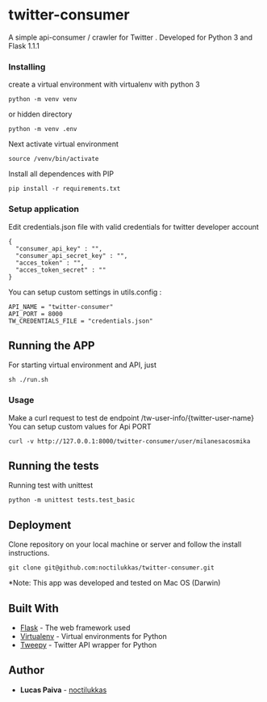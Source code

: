 # twitter-consumer

A simple api-consumer / crawler for Twitter . Developed for Python 3 and Flask 1.1.1

### Installing

create a virtual environment with virtualenv with python 3

```
python -m venv venv
```
or hidden directory
```
python -m venv .env
```

Next activate virtual environment
```
source /venv/bin/activate
```


Install all dependences with PIP

```
pip install -r requirements.txt
```

### Setup application

Edit credentials.json file with valid credentials for twitter developer account
```
{
  "consumer_api_key" : "",
  "consumer_api_secret_key" : "",
  "acces_token" : "",
  "acces_token_secret" : ""
}
```

You can setup custom settings in utils.config :
```
API_NAME = "twitter-consumer"
API_PORT = 8000
TW_CREDENTIALS_FILE = "credentials.json"
```

## Running the APP
For starting virtual environment and API, just
```
sh ./run.sh
```

### Usage

Make a curl request to test de endpoint /tw-user-info/{twitter-user-name}
You can setup custom values for Api PORT
```
curl -v http://127.0.0.1:8000/twitter-consumer/user/milanesacosmika
```

## Running the tests

Running test with unittest

```
python -m unittest tests.test_basic
```

## Deployment

Clone repository on your local machine or server and follow the install instructions.
```
git clone git@github.com:noctilukkas/twitter-consumer.git
```
*Note:
This app was developed and tested on Mac OS (Darwin)

## Built With

* [Flask](http://flask.palletsprojects.com/en/1.1.x/) - The web framework used
* [Virtualenv](https://virtualenv.pypa.io/en/latest/) - Virtual environments for Python
* [Tweepy](https://www.tweepy.org/) - Twitter API wrapper for Python


## Author

* **Lucas Paiva** - [noctilukkas](https://github.com/noctilukkas)